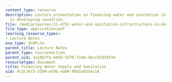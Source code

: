 ```yaml
---
content_type: resource
description: Lecture presentation on financing water and sanitation infrastructure
  in developing countries.
file: /media/courses/11-479j-water-and-sanitation-infrastructure-in-developing-countries-spring-2007/9c2c36f35509e59b4a0999d2a831ec18_lect11.pdf
file_type: application/pdf
learning_resource_types:
- Lecture Notes
ocw_type: OCWFile
parent_title: Lecture Notes
parent_type: CourseSection
parent_uid: 3a10d7fa-bb93-5379-f2a0-3bcc93d3df44
resourcetype: Document
title: Financing Water Supply and Sanitation
uid: 9c2c36f3-5509-e59b-4a09-99d2a831ec18
---
```

